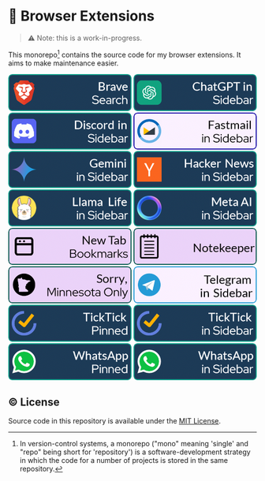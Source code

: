 # 🔌 Browser Extensions

> ⚠ Note: this is a work-in-progress.

This monorepo[^1] contains the source code for my browser extensions. It aims to make maintenance easier.

![banner](assets/banners/brave-header-2.png) ![banner](assets/banners/chatgpt-banner-1.png) ![banner](assets/banners/discord-banner-2.png) ![banner](assets/banners/fastmail-sidebar-1.png) ![banner](assets/banners/gemini-2.png) ![banner](assets/banners/hn-2.png) ![banner](assets/banners/llamalife-2.png) ![banner](assets/banners/metaai-2.png) ![banner](assets/banners/newtab-bookmarks-1.png) ![banner](assets/banners/notekeeper-2.png) ![banner](assets/banners/sorry-mn-only-2.png) ![banner](assets/banners/telegram-sidebar-1.png) ![banner](assets/banners/ticktick-pinned-2.png) ![banner](assets/banners/ticktick-sidebar-1.png) ![banner](assets/banners/whatsapp-pinned-1.png) ![banner](assets/banners/whatsapp-sidebar-2.png)

## © License

Source code in this repository is available under the [MIT License](LICENSE).

[^1]: In version-control systems, a monorepo ("mono" meaning 'single' and "repo" being short for 'repository') is a software-development strategy in which the code for a number of projects is stored in the same repository.
